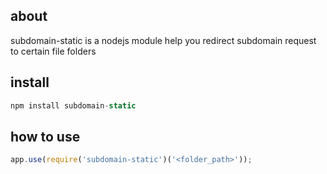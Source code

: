 ## about
subdomain-static is a nodejs module help you redirect subdomain request to certain file folders

## install
``` javascript
npm install subdomain-static 
```

## how to use
``` javascript
app.use(require('subdomain-static')('<folder_path>'));
```